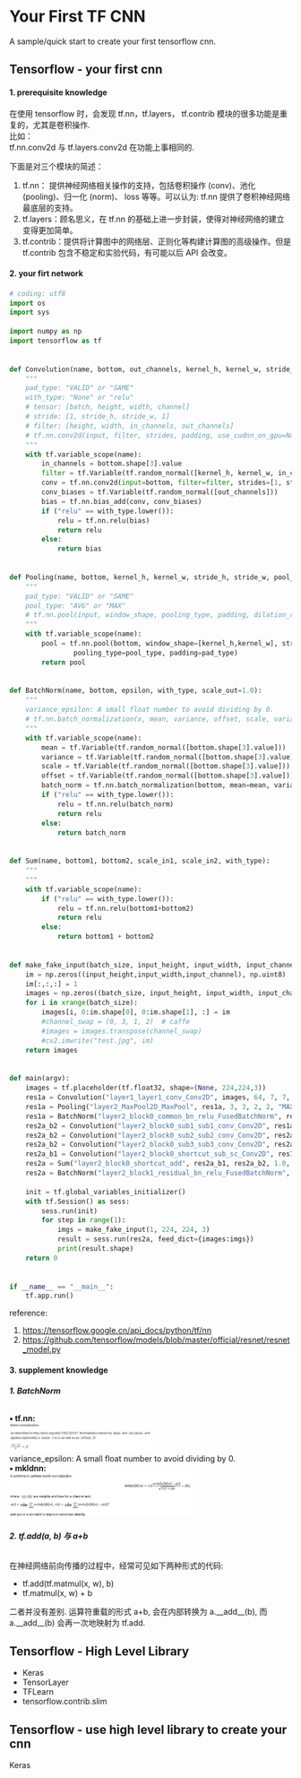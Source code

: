 # Your First TF CNN
A sample/quick start to create your first tensorflow cnn.


## Tensorflow - your first cnn
#### 1. prerequisite knowledge
在使用 tensorflow 时，会发现 tf.nn，tf.layers， tf.contrib 模块的很多功能是重复的，尤其是卷积操作. <br>
比如：<br>
tf.nn.conv2d 与 tf.layers.conv2d 在功能上事相同的.

下面是对三个模块的简述：<br>
1. tf.nn： 提供神经网络相关操作的支持，包括卷积操作 (conv)、池化 (pooling)、归一化 (norm)、 loss 等等。可以认为: tf.nn 提供了卷积神经网络最底层的支持。
1. tf.layers：顾名思义，在 tf.nn 的基础上进一步封装，使得对神经网络的建立变得更加简单。
1. tf.contrib：提供将计算图中的网络层、正则化等构建计算图的高级操作。但是 tf.contrib 包含不稳定和实验代码，有可能以后 API 会改变。

#### 2. your firt network
```python
# coding: utf8
import os
import sys

import numpy as np
import tensorflow as tf


def Convolution(name, bottom, out_channels, kernel_h, kernel_w, stride_h, stride_w, pad_type, with_type):
	"""
	pad_type: "VALID" or "SAME"
	with_type: "None" or "relu"
	# tensor: [batch, height, width, channel]
	# stride: [1, stride_h, stride_w, 1]
	# filter: [height, width, in_channels, out_channels]
	# tf.nn.conv2d(input, filter, strides, padding, use_cudnn_on_gpu=None, data_format='NHWC', name=None)
	"""
	with tf.variable_scope(name):
		in_channels = bottom.shape[3].value
		filter = tf.Variable(tf.random_normal([kernel_h, kernel_w, in_channels, out_channels]))
		conv = tf.nn.conv2d(input=bottom, filter=filter, strides=[1, stride_h, stride_w, 1], padding=pad_type)
		conv_biases = tf.Variable(tf.random_normal([out_channels]))
		bias = tf.nn.bias_add(conv, conv_biases)
		if ("relu" == with_type.lower()):
			relu = tf.nn.relu(bias)
			return relu
		else:
			return bias


def Pooling(name, bottom, kernel_h, kernel_w, stride_h, stride_w, pool_type, pad_type):
	"""
	pad_type: "VALID" or "SAME"
	pool_type: "AVG" or "MAX"
	# tf.nn.pool(input, window_shape, pooling_type, padding, dilation_rate=None, strides=None, name=None, data_format=None)
	"""
	with tf.variable_scope(name):
		pool = tf.nn.pool(bottom, window_shape=[kernel_h,kernel_w], strides=[stride_h, stride_w],
				pooling_type=pool_type, padding=pad_type)
		return pool


def BatchNorm(name, bottom, epsilon, with_type, scale_out=1.0):
	"""
	variance_epsilon: A small float number to avoid dividing by 0.
	# tf.nn.batch_normalization(x, mean, variance, offset, scale, variance_epsilon, name=None)
	"""
	with tf.variable_scope(name):
		mean = tf.Variable(tf.random_normal([bottom.shape[3].value]))
		variance = tf.Variable(tf.random_normal([bottom.shape[3].value]))
		scale = tf.Variable(tf.random_normal([bottom.shape[3].value]))
		offset = tf.Variable(tf.random_normal([bottom.shape[3].value]))
		batch_norm = tf.nn.batch_normalization(bottom, mean=mean, variance=variance, offset=offset, scale=scale, variance_epsilon=epsilon)
		if ("relu" == with_type.lower()):
			relu = tf.nn.relu(batch_norm)
			return relu
		else:
			return batch_norm


def Sum(name, bottom1, bottom2, scale_in1, scale_in2, with_type):
	"""
	"""
	with tf.variable_scope(name):
		if ("relu" == with_type.lower()):
			relu = tf.nn.relu(bottom1+bottom2)
			return relu
		else:
			return bottom1 + bottom2


def make_fake_input(batch_size, input_height, input_width, input_channel):
	im = np.zeros((input_height,input_width,input_channel), np.uint8)
	im[:,:,:] = 1
	images = np.zeros((batch_size, input_height, input_width, input_channel), dtype=np.float32)
	for i in xrange(batch_size):
		images[i, 0:im.shape[0], 0:im.shape[1], :] = im
		#channel_swap = (0, 3, 1, 2)  # caffe
		#images = images.transpose(channel_swap)
		#cv2.imwrite("test.jpg", im)
	return images 


def main(argv):
	images = tf.placeholder(tf.float32, shape=(None, 224,224,3))
	res1a = Convolution("layer1_layer1_conv_Conv2D", images, 64, 7, 7, 2, 2, "SAME", "relu")
	res1a = Pooling("layer2_MaxPool2D_MaxPool", res1a, 3, 3, 2, 2, "MAX", "SAME")
	res1a = BatchNorm("layer2_block0_common_bn_relu_FusedBatchNorm", res1a, 0.0010000000475, "relu")
	res2a_b2 = Convolution("layer2_block0_sub1_sub1_conv_Conv2D", res1a, 64, 1, 1, 1, 1, "SAME", "relu")
	res2a_b2 = Convolution("layer2_block0_sub2_sub2_conv_Conv2D", res2a_b2, 64, 3, 3, 1, 1, "SAME", "relu")
	res2a_b2 = Convolution("layer2_block0_sub3_sub3_conv_Conv2D", res2a_b2, 256, 1, 1, 1, 1, "SAME", "none")
	res2a_b1 = Convolution("layer2_block0_shortcut_sub_sc_Conv2D", res1a, 256, 1, 1, 1, 1, "SAME", "none")
	res2a = Sum("layer2_block0_shortcut_add", res2a_b1, res2a_b2, 1.0, 1.0, "none")
	res2a = BatchNorm("layer2_block1_residual_bn_relu_FusedBatchNorm", res2a, 0.0010000000475, "relu")

	init = tf.global_variables_initializer()
	with tf.Session() as sess:
		sess.run(init)
		for step in range(1):
			imgs = make_fake_input(1, 224, 224, 3)
			result = sess.run(res2a, feed_dict={images:imgs})
			print(result.shape)
	return 0
    

if __name__ == "__main__":
	tf.app.run()
```
reference:
1. https://tensorflow.google.cn/api_docs/python/tf/nn
1. https://github.com/tensorflow/models/blob/master/official/resnet/resnet_model.py

#### 3. supplement knowledge
###### **1. BatchNorm**
**▪ tf.nn:** <br>
<img src="pics/batchNorm.jpg" width="50%"> <br>
variance_epsilon: A small float number to avoid dividing by 0. <br>
**▪ mkldnn:** <br>
<img src="pics/batchNorm_mkl.jpg" width="65%"> <br>

###### **2. tf.add(a, b) 与 a+b**
在神经网络前向传播的过程中，经常可见如下两种形式的代码:
* tf.add(tf.matmul(x, w), b)
* tf.matmul(x, w) + b

二者并没有差别. 运算符重载的形式 a+b, 会在内部转换为 a.\_\_add__(b), 而 a.\_\_add__(b) 会再一次地映射为 tf.add.

## Tensorflow - High Level Library
* Keras
* TensorLayer
* TFLearn
* tensorflow.contrib.slim


## Tensorflow - use high level library to create your cnn
Keras
```python

```
